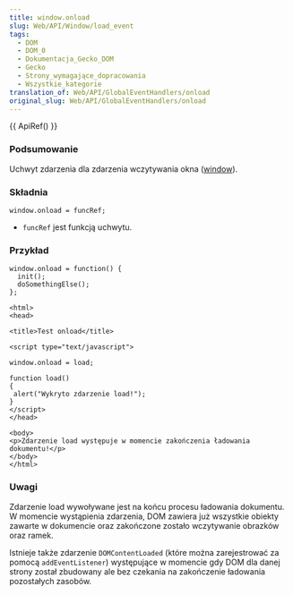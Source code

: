 ```yaml
---
title: window.onload
slug: Web/API/Window/load_event
tags:
  - DOM
  - DOM_0
  - Dokumentacja_Gecko_DOM
  - Gecko
  - Strony_wymagające_dopracowania
  - Wszystkie_kategorie
translation_of: Web/API/GlobalEventHandlers/onload
original_slug: Web/API/GlobalEventHandlers/onload
---
```

{{ ApiRef() }}

### Podsumowanie

Uchwyt zdarzenia dla zdarzenia wczytywania okna ([window](/pl/DOM/window "pl/DOM/window")).

### Składnia

    window.onload = funcRef;

- `funcRef` jest funkcją uchwytu.

### Przykład

    window.onload = function() {
      init();
      doSomethingElse();
    };

    <html>
    <head>

    <title>Test onload</title>

    <script type="text/javascript">

    window.onload = load;

    function load()
    {
     alert("Wykryto zdarzenie load!");
    }
    </script>
    </head>

    <body>
    <p>Zdarzenie load występuje w momencie zakończenia ładowania dokumentu!</p>
    </body>
    </html>

### Uwagi

Zdarzenie load wywoływane jest na końcu procesu ładowania dokumentu. W momencie wystąpienia zdarzenia, DOM zawiera już wszystkie obiekty zawarte w dokumencie oraz zakończone zostało wczytywanie obrazków oraz ramek.

Istnieje także zdarzenie `DOMContentLoaded` (które można zarejestrować za pomocą `addEventListener`) występujące w momencie gdy DOM dla danej strony został zbudowany ale bez czekania na zakończenie ładowania pozostałych zasobów.
